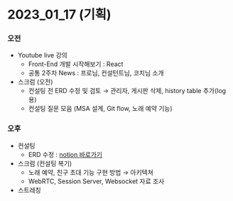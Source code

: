 # 2023_01_17 (기획)

### 오전

- Youtube live 강의
    - Front-End 개발 시작해보기 : React
    - 공통 2주차 News : 프로님, 컨설턴트님, 코치님 소개
- 스크럼 (오전)
    - 컨설팅 전 ERD 수정 및 검토 → 관리자, 게시판 삭제, history table 추가(log 용)
    - 컨설팅 질문 모음 (MSA 설계, Git flow, 노래 예약 기능)

### 오후

- 컨설팅
    - ERD 수정 : [notion 바로가기](https://www.notion.so/_-1-9ca3c06dae8146118db2f677cb8a201e)
- 스크럼 (컨설팅 복기)
    - 노래 예약, 친구 초대 기능 구현 방법 → 아키텍쳐
    - WebRTC, Session Server, Websocket 자료 조사
- 스트레칭